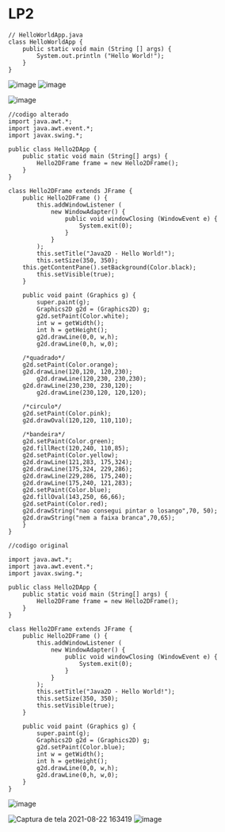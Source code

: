 # LP2
```
// HelloWorldApp.java  
class HelloWorldApp { 
    public static void main (String [] args) {  
        System.out.println ("Hello World!");  
    }  
}  
```  
![image](https://user-images.githubusercontent.com/88299200/127883231-f85a42a4-93c6-427e-88ff-671285f7f4ae.png)
![image](https://user-images.githubusercontent.com/88299200/128756095-e097f70b-6ff8-4121-9ca2-62d67d4b1ec2.png)

![image](https://user-images.githubusercontent.com/88299200/128756095-e097f70b-6ff8-4121-9ca2-62d67d4b1ec2.png)
```
//codigo alterado
import java.awt.*;
import java.awt.event.*;
import javax.swing.*;

public class Hello2DApp {
    public static void main (String[] args) {
        Hello2DFrame frame = new Hello2DFrame();
    }
}

class Hello2DFrame extends JFrame {
    public Hello2DFrame () {
        this.addWindowListener (
            new WindowAdapter() {
                public void windowClosing (WindowEvent e) {
                    System.exit(0);
                }
            }
        );
        this.setTitle("Java2D - Hello World!");
        this.setSize(350, 350);
	this.getContentPane().setBackground(Color.black);
        this.setVisible(true);
    }

    public void paint (Graphics g) {
        super.paint(g);
        Graphics2D g2d = (Graphics2D) g;
        g2d.setPaint(Color.white);
        int w = getWidth();
        int h = getHeight();
        g2d.drawLine(0,0, w,h);
        g2d.drawLine(0,h, w,0);
	
	/*quadrado*/
	g2d.setPaint(Color.orange);
	g2d.drawLine(120,120, 120,230);
        g2d.drawLine(120,230, 230,230);
	g2d.drawLine(230,230, 230,120);
        g2d.drawLine(230,120, 120,120);
	
	/*circulo*/
	g2d.setPaint(Color.pink);
	g2d.drawOval(120,120, 110,110);
	
	/*bandeira*/
	g2d.setPaint(Color.green);
	g2d.fillRect(120,240, 110,85);
	g2d.setPaint(Color.yellow);
	g2d.drawLine(121,283, 175,324);
	g2d.drawLine(175,324, 229,286);
	g2d.drawLine(229,286, 175,240);
	g2d.drawLine(175,240, 121,283);
	g2d.setPaint(Color.blue);
	g2d.fillOval(143,250, 66,66);
	g2d.setPaint(Color.red);
	g2d.drawString("nao consegui pintar o losango",70, 50);
	g2d.drawString("nem a faixa branca",70,65);
    }
}

//codigo original

import java.awt.*;
import java.awt.event.*;
import javax.swing.*;

public class Hello2DApp {
    public static void main (String[] args) {
        Hello2DFrame frame = new Hello2DFrame();
    }
}

class Hello2DFrame extends JFrame {
    public Hello2DFrame () {
        this.addWindowListener (
            new WindowAdapter() {
                public void windowClosing (WindowEvent e) {
                    System.exit(0);
                }
            }
        );
        this.setTitle("Java2D - Hello World!");
        this.setSize(350, 350);
        this.setVisible(true);
    }

    public void paint (Graphics g) {
        super.paint(g);
        Graphics2D g2d = (Graphics2D) g;
        g2d.setPaint(Color.blue);
        int w = getWidth();
        int h = getHeight();
        g2d.drawLine(0,0, w,h);
        g2d.drawLine(0,h, w,0);
    }
}

```
![image](https://user-images.githubusercontent.com/88299200/130371826-6a8facb5-0cbf-4691-ba24-49d7cf121d0b.png)


![Captura de tela 2021-08-22 163419](https://user-images.githubusercontent.com/88299200/130367846-d7c35455-b7fe-427a-8440-2e7da31215f5.png)
![image](https://user-images.githubusercontent.com/88299200/130379093-e6b26410-adea-41d8-8ae8-3d6253f85a38.png)

